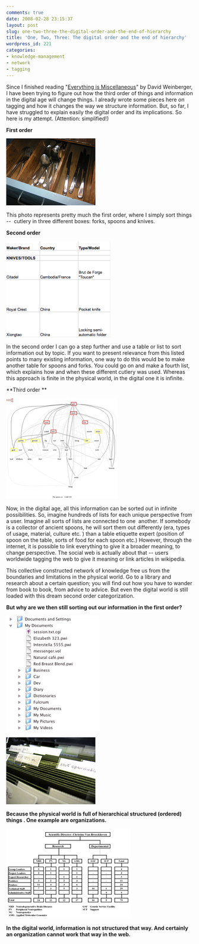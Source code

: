 ```yaml
---
comments: true
date: 2008-02-28 23:15:37
layout: post
slug: one-two-three-the-digital-order-and-the-end-of-hierarchy
title: 'One, Two, Three: The digital order and the end of hierarchy'
wordpress_id: 221
categories:
- knowledge-management
- network
- tagging
---
```


Since I finished reading "[Everything is Miscellaneous](http://www.everythingismiscellaneous.com/)" by David Weinberger, I have been trying to figure out how the third order of things and information in the digital age will change things. I already wrote some pieces here on tagging and how it changes the way we structure information. But, so far, I have struggled to explain easily the digital order and its implications. So here is my attempt. (Attention: simplified!)

**First order**

[![Cutlery](/images/cutlery.jpg)](http://www.flickr.com/photos/mikelowe/46328106/sizes/t/)

This photo represents pretty much the first order, where I simply sort things --  cutlery in three different boxes: forks, spoons and knives.

**Second order**

[![table.png](/images/table.png)]()

In the second order I can go a step further and use a table or list to sort information out by topic. If you want to present relevance from this listed points to many existing information, one way to do this would be to make another table for spoons and forks. You could go on and make a fourth list, which explains how and when these different cutlery was used. Whereas this approach is finite in the physical world, in the digital one it is infinite.

**Third order **

[![words.jpg](/images/words.jpg)](http://www.flickr.com/photos/pagedooley/2069042823/sizes/m/)

Now, in the digital age, all this information can be sorted out in infinite possibilities. So, imagine hundreds of lists for each unique perspective from a user. Imagine all sorts of lists are connected to one  another. If somebody is a collector of ancient spoons, he will sort them out differently (era, types of usage, material, culture etc. ) than a table etiquette expert (position of spoon on the table, sorts of food for each spoon etc.) However, through the internet, it is possible to link everything to give it a broader meaning, to change perspective. The social web is actually about that -- users worldwide tagging the web to give it meaning or link articles in wikipedia.

This collective constructed network of knowledge free us from the boundaries and limitations in the physical world. Go to a library and research about a certain question; you will find out how you have to wander from book to book, from advice to advice. But even the digital world is still loaded with this dream second order categorization.

**But why are we then still sorting out our information in the first order?**

[![directory.jpg](/images/directory.jpg)](http://www.flickr.com/photos/goawaystupidai/1305102545/sizes/m/)

[![Flickr CC](/images/folder.jpg)](http://www.flickr.com/photos/ayalan/317935658/sizes/s/)

**Because the physical world is full of hierarchical structured (ordered) things . One example are organizations.**

[![organigram.gif](/images/organigram.gif)]()

**In the digital world, information is not structured that way. And certainly an organization cannot work that way in the web.**

